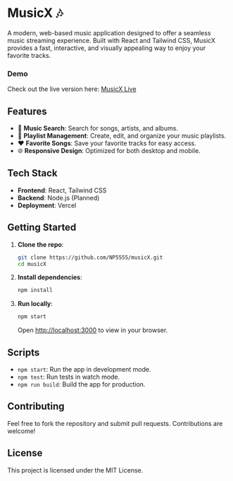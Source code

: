 # MusicX 🎶
A modern, web-based music application designed to offer a seamless music streaming experience. Built with React and Tailwind CSS, MusicX provides a fast, interactive, and visually appealing way to enjoy your favorite tracks.

### Demo
Check out the live version here: [MusicX Live](https://musicx-mu.vercel.app)

## Features
- 🎵 **Music Search**: Search for songs, artists, and albums.
- 📜 **Playlist Management**: Create, edit, and organize your music playlists.
- ❤️ **Favorite Songs**: Save your favorite tracks for easy access.
- 🌐 **Responsive Design**: Optimized for both desktop and mobile.

## Tech Stack
- **Frontend**: React, Tailwind CSS
- **Backend**: Node.js (Planned)
- **Deployment**: Vercel

## Getting Started
1. **Clone the repo**:
    ```bash
    git clone https://github.com/NP5555/musicX.git
    cd musicX
    ```
2. **Install dependencies**:
    ```bash
    npm install
    ```
3. **Run locally**:
    ```bash
    npm start
    ```
    Open [http://localhost:3000](http://localhost:3000) to view in your browser.

## Scripts
- `npm start`: Run the app in development mode.
- `npm test`: Run tests in watch mode.
- `npm run build`: Build the app for production.

## Contributing
Feel free to fork the repository and submit pull requests. Contributions are welcome!

## License
This project is licensed under the MIT License.

